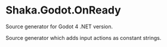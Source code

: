 # Shaka.Godot.OnReady

Source generator for Godot 4 .NET version.

Source generator which adds input actions as constant strings.
